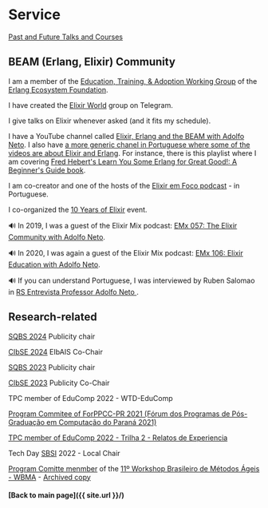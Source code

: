 # Service 

[Past and Future Talks and Courses](service/talks.md)


## BEAM (Erlang, Elixir) Community

I am a member of the [Education, Training, & Adoption Working Group](https://erlef.org/wg/education) of the [Erlang Ecosystem Foundation](https://erlef.org/).

I have created the [Elixir World](http://t.me/elixir_world) group on Telegram.

I give talks on Elixir whenever asked (and it fits my schedule).

I have a YouTube channel called [Elixir, Erlang and the BEAM with Adolfo Neto](https://www.youtube.com/c/ElixirErlangandtheBEAMwithAdolfoNeto). I also have [a more generic chanel in Portuguese where some of the videos are about Elixir and Erlang](https://www.youtube.com/c/AdolfoNeto). For instance, there is this playlist where I am covering [Fred Hebert's Learn You Some Erlang for Great Good!: A Beginner's Guide book](https://www.youtube.com/playlist?list=PLF5ttO8F-IsTided30sMhUx-5Rfyeur65).

I am co-creator and one of the hosts of the [Elixir em Foco podcast](https://anchor.fm/elixiremfoco/) - in Portuguese.

I co-organized the [10 Years of Elixir](https://adolfont.github.io/service/events/10YearsOfElixir/) event.


🔊 In 2019, I was a guest of the Elixir Mix podcast: [EMx 057: The Elixir Community with Adolfo Neto](https://dev.to/elixirmix/emx-057-the-elixir-community-with-adolfo-neto).

🔊 In 2020, I was again a guest of the Elixir Mix podcast: [EMx 106: Elixir Education with Adolfo Neto](https://devchat.tv/uncategorized/emx-106-elixir-education-with-adolfo-neto/).

🔊 If you can understand Portuguese, I was interviewed by Ruben Salomao in [RS Entrevista Professor Adolfo Neto
](https://www.rubensalomao.me/2020/07/rs-entrevista-professor-adolfo-neto.html).
 
 


## Research-related

[SQBS 2024](https://adolfon.substack.com/p/simposio-brasileiro-de-qualidade) Publicity chair

[CIbSE 2024](https://conf.researchr.org/committee/cibse-2024/cibse-2024-eibais-eibais-chairs---coordinadores-de-eibais---coordenadores-da-eibais) EIbAIS Co-Chair

[SQBS 2023](http://sbqs.sbc.org.br/2023/index.php/pt/comissao-organizadora) Publicity chair

[CIbSE 2023](https://easychair.org/cfp/cibse_2023) Publicity Co-Chair


TPC member of EduComp 2022 - WTD-EduComp

[Program Commitee of ForPPCC-PR 2021 (Fórum dos Programas de Pós-Graduação em Computação do Paraná 2021)](https://easychair.org/my/conference?conf=forppccpr2021#)

[TPC member of EduComp 2022 - Trilha 2 - Relatos de Experiencia](https://www.educompbrasil.org/simposio/2022/)

Tech Day [SBSI](http://www2.sbc.org.br/ce-si/sbsi.html) 2022 - Local Chair

[Program Comitte menmber](http://www.agilebrazil.com/2021/comite) of the  [11º Workshop Brasileiro de Métodos Ágeis - WBMA](http://www.agilebrazil.com/2021/wbma)  - [Archived copy](https://archive.is/OCP3x)


#### [Back to main page]({{ site.url }}/)

